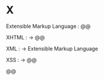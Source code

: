 # X

Extensible Markup Language
: @@

XHTML
: → @@

XML
: → Extensible Markup Language

XSS
: → @@

@@